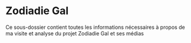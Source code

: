 # Zodiadie Gal
Ce sous-dossier contient toutes les informations nécessaires à propos de ma visite et analyse du projet Zodiadie Gal et ses médias
